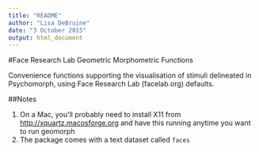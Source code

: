 ```yaml
---
title: "README"
author: "Lisa DeBruine"
date: "3 October 2015"
output: html_document
---
```


#Face Research Lab Geometric Morphometric Functions

Convenience functions supporting the visualisation of stimuli delineated in Psychomorph, using Face Research Lab (facelab.org) defaults.

##Notes

1. On a Mac, you'll probably need to install X11 from http://xquartz.macosforge.org and have this running anytime you want to run geomorph
2. The package comes with a text dataset called `faces`
